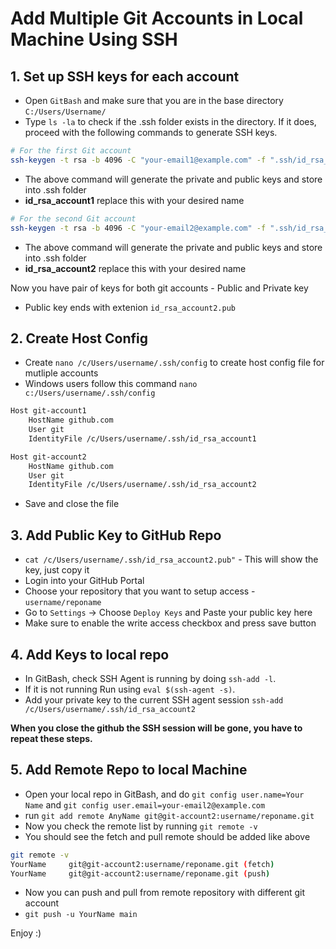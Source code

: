 # Add Multiple Git Accounts in Local Machine Using SSH

## 1. Set up SSH keys for each account

- Open `GitBash` and make sure that you are in the base directory `C:/Users/Username/`
- Type `ls -la` to check if the .ssh folder exists in the directory. If it does, proceed with the following commands to generate SSH keys.

```bash
# For the first Git account
ssh-keygen -t rsa -b 4096 -C "your-email1@example.com" -f ".ssh/id_rsa_account1"
```

- The above command will generate the private and public keys and store into .ssh folder
- **id_rsa_account1** replace this with your desired name

```bash
# For the second Git account
ssh-keygen -t rsa -b 4096 -C "your-email2@example.com" -f ".ssh/id_rsa_account2"
```

- The above command will generate the private and public keys and store into .ssh folder
- **id_rsa_account2** replace this with your desired name

Now you have pair of keys for both git accounts - Public and Private key
- Public key ends with extenion `id_rsa_account2.pub`

## 2. Create Host Config 
- Create `nano /c/Users/username/.ssh/config` to create host config file for mutliple accounts
- Windows users follow this command `nano c:/Users/username/.ssh/config`

```bash
Host git-account1
    HostName github.com
    User git
    IdentityFile /c/Users/username/.ssh/id_rsa_account1

Host git-account2
    HostName github.com
    User git
    IdentityFile /c/Users/username/.ssh/id_rsa_account2
```
- Save and close the file

## 3. Add Public Key to GitHub Repo
- `cat /c/Users/username/.ssh/id_rsa_account2.pub"` - This will show the key, just copy it
- Login into your GitHub Portal
- Choose your repository that you want to setup access - `username/reponame`
- Go to `Settings` -> Choose `Deploy Keys` and Paste your public key here 
- Make sure to enable the write access checkbox and press save button

## 4. Add Keys to local repo
- In GitBash, check SSH Agent is running by doing `ssh-add -l`.
- If it is not running Run using `eval $(ssh-agent -s)`.
- Add your private key to the current SSH agent session `ssh-add /c/Users/username/.ssh/id_rsa_account2`

**When you close the github the SSH session will be gone, you have to repeat these steps.**

## 5. Add Remote Repo to local Machine
- Open your local repo in GitBash, and do `git config user.name=Your Name` and `git config user.email=your-email2@example.com`
- run `git add remote AnyName git@git-account2:username/reponame.git`
- Now you check the remote list by running `git remote -v`
- You should see the fetch and pull remote should be added like above
```bash
git remote -v
YourName     git@git-account2:username/reponame.git (fetch)
YourName     git@git-account2:username/reponame.git (push)
```
- Now you can push and pull from remote repository with different git account
- `git push -u YourName main`

Enjoy :)
